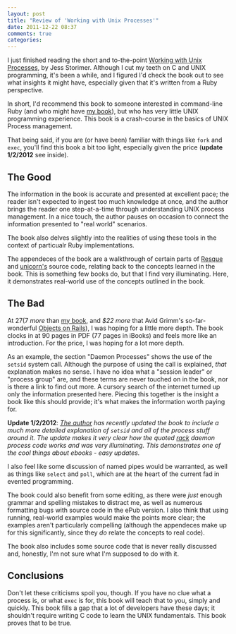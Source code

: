 ```yaml
---
layout: post
title: "Review of 'Working with Unix Processes'"
date: 2011-12-22 08:37
comments: true
categories: 
---
```


I just finished reading the short and to-the-point [Working with Unix Processes][processbook], by Jess Storimer.  Although
I cut my teeth on C and UNIX programming, it's been a while, and I figured I'd check the book out to see what insights it might
have, especially given that it's written from a Ruby perspective.

In short, I'd recommend this book to someone interested in command-line Ruby (and who might have [my book][mybook]), but who has
very little UNIX programming experience.  This book is a crash-course in the basics of UNIX Process management.

That being said, if you are (or have been) familiar with things like `fork` and `exec`, you'll find this book a bit too light, especially given the price (**update 1/2/2012** see inside).

<!-- more -->

## The Good

The information in the book is accurate and presented at excellent pace; the reader isn't expected to ingest too much knowledge
at once, and the author brings the reader one step-at-a-time through understanding UNIX process management.  In a nice touch, the author pauses on occasion to connect the information presented to "real world" scenarios.

The book also delves slightly into the realities of using these tools in the context of particualr Ruby implementations.  

The appendeces of the book are a walkthrough of certain parts of [Resque][resque] and [unicorn's][unicorn] source code,
relating back to the concepts learned in the book.  This is something few books do, but that I find very illuminating.  Here, it
demonstrates real-world use of the concepts outlined in the book.

## The Bad

At $27 ($7 *more* than [my book][mybook], and *$22 more* that Avid Grimm's so-far-wonderful [Objects on Rails][objrails]), I was hoping for a little more depth.  The book clocks in at 90 pages in PDF (77 pages
  in iBooks) and feels more like an introduction.    For the price, I was hoping for a lot more depth.

As an example, the section "Daemon Processes" shows the use of the `setsid` system call.  Although the purpose of using the call
is explained, *that* explanation makes no sense.  I have no idea what a "session leader" or "process group" are, and these terms
are never touched on in the book, nor is there a link to find out more.  A cursory search of the internet turned up only the
information presented here.  Piecing this together is the insight a book like this should provide; it's what makes the
information worth paying for.

**Update 1/2/2012**: *[The author][jessi] has recently updated the book to include a *much* more detailed explanation of 
`setsid` and all of the process stuff around it.  The update makes it very clear how the quoted [rack][rack] daemon
process code works and was very illuminating.  This demonstrates one of the cool things about ebooks - easy updates.*

[jessi]: https://twitter.com/#!/jstorimer
[rack]: http://rack.rubyforge.org/

I also feel like some discussion of named pipes would be warranted, as well as things like `select` and `poll`, which are at the
heart of the current fad in evented programming.

The book could also benefit from some editing, as there were *just* enough grammar and spelling mistakes to distract me, as well as numerous formatting bugs with source code in the ePub version.  I also think that using running, real-world examples would make the points more clear; the examples aren't particularly compelling (although the appendeces make up for this significantly, since they *do* relate the concepts to real code).

The book also includes some source code that is never really discussed and, honestly, I'm not sure what I'm supposed to do with
it.

## Conclusions

Don't let these criticisms spoil you, though.  If you have no clue what a process is, or what `exec` is for, this book will teach
that to you, simply and quickly.  This book fills a gap that a lot of developers have these days; it shouldn't require writing C
code to learn the UNIX fundamentals.  This book proves that to be true.



[processbook]: http://workingwithunixprocesses.com/
[mybook]: http://www.awesomecommandlineapps.com/
[resque]: https://github.com/defunkt/resque
[unicorn]: http://unicorn.bogomips.org/
[objrails]: http://avdi.org/devblog/2011/11/15/early-access-beta-of-objects-on-rails-now-available-2/
